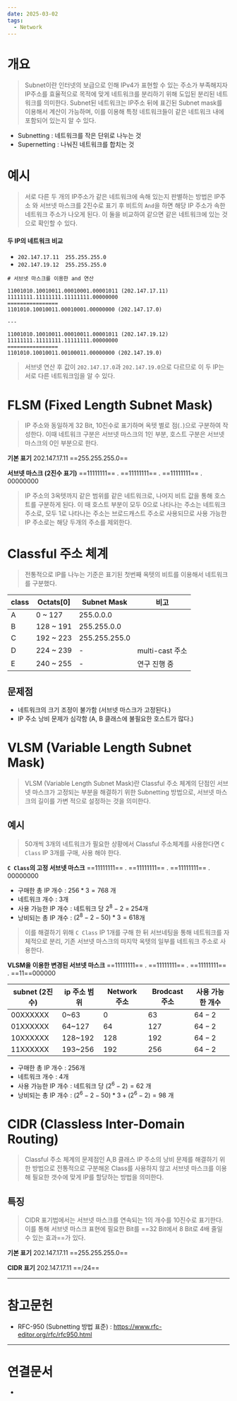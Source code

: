```yaml
---
date: 2025-03-02
tags:
  - Network
---
```

# 개요
> Subnet이란 인터넷의 보급으로 인해 IPv4가 표현할 수 있는 주소가 부족해지자 IP주소를 효율적으로 목적에 맞게 네트워크를 분리하기 위해 도입된 분리된 네트워크를 의미한다. Subnet된 네트워크는 IP주소 뒤에 표긴된 Subnet mask를 이용해서 계산이 가능하며, 이를 이용해 특정 네트워크들이 같은 네트워크 내에 포함되어 있는지 알 수 있다.

- Subnetting : 네트워크를 작은 단위로 나누는 것
- Supernetting : 나눠진 네트워크를 합치는 것



# 예시
> 서로 다른 두 개의 IP주소가 같은 네트워크에 속해 있는지 판별하는 방법은 IP주소 와 서브넷 마스크를 2진수로 표기 후 비트의 `And`을 하면 해당 IP 주소가 속한 네트워크 주소가 나오게 된다. 이 둘을 비교하여 같으면 같은 네트워크에 있는 것으로 확인할 수 있다.

#### 두 IP의 네트워크 비교
- `202.147.17.11  255.255.255.0`
- `202.147.19.12  255.255.255.0`

```
# 서브넷 마스크를 이용한 and 연산

11001010.10010011.00010001.00001011 (202.147.17.11)
11111111.11111111.11111111.00000000
================
1101010.10010011.00010001.00000000 (202.147.17.0)

---

11001010.10010011.00010011.00001011 (202.147.19.12)
11111111.11111111.11111111.00000000
================
1101010.10010011.00100011.00000000 (202.147.19.0)
```

> 서브넷 연산 후 값이 `202.147.17.0`과 `202.147.19.0`으로 다르므로 이 두 IP는 서로 다른 네트워크임을 알 수 있다.



# FLSM (Fixed Length Subnet Mask)
> IP 주소와 동일하게 32 Bit, 10진수로 표기하며 옥텟 별로 점(`.`)으로 구분하여 작성한다. 이때 네트워크 구분은 서브넷 마스크의 1인 부분, 호스트 구분은 서브넷 마스크의 0인 부분으로 한다.

**기본 표기**
202.147.17.11 ==255.255.255.0== 

**서브넷 마스크 (2진수 표기)**
==11111111== . ==11111111== . ==11111111== . 00000000

> IP 주소의 3옥텟까지 같은 범위를 같은 네트워크로, 나머지 비트 값을 통해 호스트를 구분하게 된다. 이 때 호스트 부분이 모두 0으로 나타나는 주소는 네트워크 주소로, 모두 1로 나타나는 주소는 브로드캐스트 주소로 사용되므로 사용 가능한 IP 주소로는 해당 두개의 주소를 제외한다.

# Classful 주소 체계
> 전통적으로 IP를 나누는 기준은 표기된 첫번째 옥텟의 비트를 이용해서 네트워크를 구분했다.

| class | Octats[0] | Subnet Mask   | 비고            |
| ----- | --------- | ------------- | ------------- |
| A     | 0 ~ 127   | 255.0.0.0     |               |
| B     | 128 ~ 191 | 255.255.0.0   |               |
| C     | 192 ~ 223 | 255.255.255.0 |               |
| D     | 224 ~ 239 | -             | multi-cast 주소 |
| E     | 240 ~ 255 | -             | 연구 진행 중       |
## 문제점
- 네트워크의 크기 조정이 불가함 (서브넷 마스크가 고정된다.)
- IP 주소 낭비 문제가 심각함 (A, B 클래스에 불필요한 호스트가 많다.)



# VLSM (Variable Length Subnet Mask)
> VLSM (Variable Length Subnet Mask)란 Classful 주소 체계의 단점인 서브넷 마스크가 고정되는 부분을 해결하기 위한 Subnetting 방법으로, 서브넷 마스크의 길이를 가변 적으로 설정하는 것을 의미한다.

## 예시
> 50개씩 3개의 네트워크가 필요한 상황에서 Classful 주소체계를 사용한다면 `C Class` IP 3개를 구매, 사용 해야 한다. 

**`C Class`의 고정 서브넷 마스크**
==11111111== . ==11111111== . ==11111111== . 00000000

- 구매한 총 IP 개수 :  $256 * 3 = 768$ 개
- 네트워크 개수 : 3개
- 사용 가능한 IP 개수 : 네트워크 당 $2^8 - 2$  = 254개
- 낭비되는 총 IP 개수 : $(2^8 - 2 -50) * 3 = 618$개

> 이를 해결하기 위해 `C Class` IP 1개를 구해 한 뒤 서브네팅을 통해 네트워크를 자체적으로 분리, 기존 서브넷 마스크의 마지막 옥텟의 일부를 네트워크 주소로 사용한다.

**VLSM을 이용한 변경된 서브넷 마스크**
==11111111== . ==11111111== . ==11111111== . ==11==000000

| subnet (2진수) | ip 주소 범위 | Network 주소 | Brodcast 주소 | 사용 가능한 개수 |
| ------------ | -------- | ---------- | ----------- | --------- |
| 00XXXXXX     | 0~63     | 0          | 63          | $64-2$    |
| 01XXXXXX     | 64~127   | 64         | 127         | $64-2$    |
| 10XXXXXX     | 128~192  | 128        | 192         | $64-2$    |
| 11XXXXXX     | 193~256  | 192        | 256         | $64-2$    |

- 구매한 총 IP 개수 : 256개
- 네트워크 개수 : 4개
- 사용 가능한 IP 개수 : 네트워크 당 $(2^6 - 2) = 62$ 개
- 낭비되는 총 IP 개수 : $(2^6 - 2 - 50) * 3 + (2^6 - 2) = 98$ 개



# CIDR (Classless Inter-Domain Routing)
> Classful 주소 체계의 문제점인 A,B 클래스 IP 주소의 낭비 문제를 해결하기 위한 방법으로 전통적으로 구분해온 Class를 사용하지 않고 서브넷 마스크를 이용해 필요한 갯수에 맞게 IP를 할당하는 방법을 의미한다.

## 특징
> CIDR 표기법에서는 서브넷 마스크를 연속되는 1의 개수를 10진수로 표기한다. 이를 통해 서브넷 마스크 표현에 필요한 Bit를 ==32 Bit에서 8 Bit로 4배 줄일 수 있는 효과==가 있다.

**기본 표기**
202.147.17.11 ==255.255.255.0== 

**CIDR 표기**
202.147.17.11 ==/24== 


---
# 참고문헌

- RFC-950 (Subnetting 방법 표준) : https://www.rfc-editor.org/rfc/rfc950.html

---
# 연결문서

- 